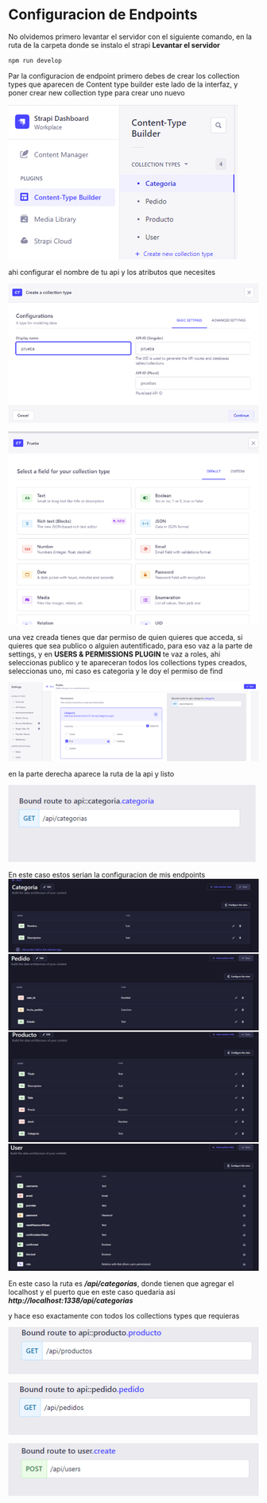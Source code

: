 # Configuracion de Endpoints

No olvidemos primero levantar el servidor con el siguiente comando, en la ruta de la carpeta donde se instalo el strapi
**Levantar el servidor**
```cmd
npm run develop
```
Par la configuracion de endpoint primero debes de crear los collection types que aparecen de Content type builder este lado de la interfaz, y poner crear new collection type para crear uno nuevo

![Alt text](https://github.com/Sergio1213/Web_Service/blob/main/documentacion-ecommerce/images/image1.png)

ahi configurar el nombre de tu api y los atributos que necesites 

![Alt text](https://github.com/Sergio1213/Web_Service/blob/main/documentacion-ecommerce/images/image2.png)

![Alt text](https://github.com/Sergio1213/Web_Service/blob/main/documentacion-ecommerce/images/image3.png)

una vez creada tienes que dar permiso de quien quieres que acceda, si quieres que sea publico o alguien autentificado, para eso vaz a la parte de settings, y en **USERS & PERMISSIONS PLUGIN** te vaz a roles, ahi seleccionas publico y te apareceran todos los collections types creados, seleccionas uno, mi caso es categoria y le doy el permiso de find

![Alt text](https://github.com/Sergio1213/Web_Service/blob/main/documentacion-ecommerce/images/image4.png)

en la parte derecha aparece la ruta de la api y listo

![Alt text](https://github.com/Sergio1213/Web_Service/blob/main/documentacion-ecommerce/images/image5.png)

En este caso estos serian la configuracion de mis endpoints 
![Alt text](https://github.com/Sergio1213/Web_Service/blob/main/documentacion-ecommerce/images/imagen_2023-12-13_221823583.png)
![Alt text](https://github.com/Sergio1213/Web_Service/blob/main/documentacion-ecommerce/images/imagen_2023-12-13_221840672.png)
![Alt text](https://github.com/Sergio1213/Web_Service/blob/main/documentacion-ecommerce/images/imagen_2023-12-13_221853018.png)
![Alt text](https://github.com/Sergio1213/Web_Service/blob/main/documentacion-ecommerce/images/imagen_2023-12-13_221904381.png)

En este caso la ruta es ***/api/categorias***, donde tienen que agregar el localhost y el puerto que en este caso quedaria asi ***http://localhost:1338/api/categorias***

y hace eso exactamente con todos los collections types que requieras

![Alt text](https://github.com/Sergio1213/Web_Service/blob/main/documentacion-ecommerce/images/image6.png)

![Alt text](https://github.com/Sergio1213/Web_Service/blob/main/documentacion-ecommerce/images/image7.png)

![Alt text](https://github.com/Sergio1213/Web_Service/blob/main/documentacion-ecommerce/images/image8.png)
